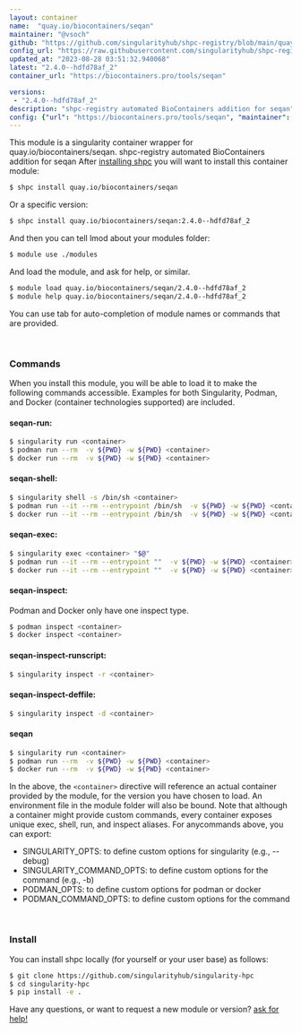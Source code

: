 ```yaml
---
layout: container
name:  "quay.io/biocontainers/seqan"
maintainer: "@vsoch"
github: "https://github.com/singularityhub/shpc-registry/blob/main/quay.io/biocontainers/seqan/container.yaml"
config_url: "https://raw.githubusercontent.com/singularityhub/shpc-registry/main/quay.io/biocontainers/seqan/container.yaml"
updated_at: "2023-08-28 03:51:32.940068"
latest: "2.4.0--hdfd78af_2"
container_url: "https://biocontainers.pro/tools/seqan"

versions:
 - "2.4.0--hdfd78af_2"
description: "shpc-registry automated BioContainers addition for seqan"
config: {"url": "https://biocontainers.pro/tools/seqan", "maintainer": "@vsoch", "description": "shpc-registry automated BioContainers addition for seqan", "latest": {"2.4.0--hdfd78af_2": "sha256:d92f889632c39a6438079133750e46e8bfd96862db3d0a1cc56dab53bcdd0ef2"}, "tags": {"2.4.0--hdfd78af_2": "sha256:d92f889632c39a6438079133750e46e8bfd96862db3d0a1cc56dab53bcdd0ef2"}, "docker": "quay.io/biocontainers/seqan"}
---
```


This module is a singularity container wrapper for quay.io/biocontainers/seqan.
shpc-registry automated BioContainers addition for seqan
After [installing shpc](#install) you will want to install this container module:


```bash
$ shpc install quay.io/biocontainers/seqan
```

Or a specific version:

```bash
$ shpc install quay.io/biocontainers/seqan:2.4.0--hdfd78af_2
```

And then you can tell lmod about your modules folder:

```bash
$ module use ./modules
```

And load the module, and ask for help, or similar.

```bash
$ module load quay.io/biocontainers/seqan/2.4.0--hdfd78af_2
$ module help quay.io/biocontainers/seqan/2.4.0--hdfd78af_2
```

You can use tab for auto-completion of module names or commands that are provided.

<br>

### Commands

When you install this module, you will be able to load it to make the following commands accessible.
Examples for both Singularity, Podman, and Docker (container technologies supported) are included.

#### seqan-run:

```bash
$ singularity run <container>
$ podman run --rm  -v ${PWD} -w ${PWD} <container>
$ docker run --rm  -v ${PWD} -w ${PWD} <container>
```

#### seqan-shell:

```bash
$ singularity shell -s /bin/sh <container>
$ podman run --it --rm --entrypoint /bin/sh  -v ${PWD} -w ${PWD} <container>
$ docker run --it --rm --entrypoint /bin/sh  -v ${PWD} -w ${PWD} <container>
```

#### seqan-exec:

```bash
$ singularity exec <container> "$@"
$ podman run --it --rm --entrypoint ""  -v ${PWD} -w ${PWD} <container> "$@"
$ docker run --it --rm --entrypoint ""  -v ${PWD} -w ${PWD} <container> "$@"
```

#### seqan-inspect:

Podman and Docker only have one inspect type.

```bash
$ podman inspect <container>
$ docker inspect <container>
```

#### seqan-inspect-runscript:

```bash
$ singularity inspect -r <container>
```

#### seqan-inspect-deffile:

```bash
$ singularity inspect -d <container>
```



#### seqan

```bash
$ singularity run <container>
$ podman run --rm  -v ${PWD} -w ${PWD} <container>
$ docker run --rm  -v ${PWD} -w ${PWD} <container>
```


In the above, the `<container>` directive will reference an actual container provided
by the module, for the version you have chosen to load. An environment file in the
module folder will also be bound. Note that although a container
might provide custom commands, every container exposes unique exec, shell, run, and
inspect aliases. For anycommands above, you can export:

 - SINGULARITY_OPTS: to define custom options for singularity (e.g., --debug)
 - SINGULARITY_COMMAND_OPTS: to define custom options for the command (e.g., -b)
 - PODMAN_OPTS: to define custom options for podman or docker
 - PODMAN_COMMAND_OPTS: to define custom options for the command

<br>

### Install

You can install shpc locally (for yourself or your user base) as follows:

```bash
$ git clone https://github.com/singularityhub/singularity-hpc
$ cd singularity-hpc
$ pip install -e .
```

Have any questions, or want to request a new module or version? [ask for help!](https://github.com/singularityhub/singularity-hpc/issues)